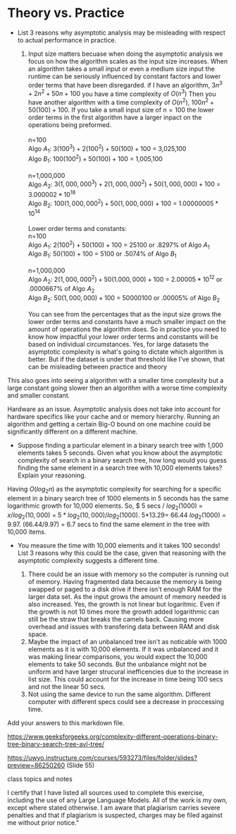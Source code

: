 # Theory vs. Practice

- List 3 reasons why asymptotic analysis may be misleading with respect to
  actual performance in practice.

  

  1. Input size matters becuase when doing the asymptotic analysis we focus on how the algorithm scales as the input size increases. When an algorithm takes a small input or even a medium size input the runtime can be seriously influenced by constant factors and lower order terms that have been disregarded. if I have an algorithm, $3n^3 + 2n^2 + 50n + 100$ you have a time complexity of $O(n^3)$ Then you have another algorithm with a time complexity of $O(n^2)$, $100n^2 + 50(100)+100$. If you take a small input size of $n=100$ the lower order terms in the first algorithm have a larger inpact on the operations being preformed. <br><br>
  n=100<br> Algo $A_1$: $3(100^3)+2(100^2)+50(100)+100$ = 3,025,100 <br>
  Algo $B_1$: $100(100^2)+50(100)+100$ = 1,005,100 <br><br>
  n=1,000,000<br>
  Algo $A_2$: $3(1,000,000^3)+2(1,000,000^2)+50(1,000,000)+100$ = $3.000002*10^{18}$<br>
  Algo $B_2$: $100(1,000,000^2)+50(1,000,000)+ 100$ = $1.00000005 * 10^{14}$<br><br>
  Lower order terms and constants:<br>
  n=100 <br>
  Algo $A_1$: $2(100^2)+50(100)+100$ = 25100 or .8297% of Algo $A_1$<br>
  Algo $B_1$: $50(100)+100$ = 5100 or .5074% of Algo $B_1$ <br><br>
  n=1,000,000<br>
  Algo $A_2$: $2(1,000,000^2)+50(1.000,000)+100$ = $2.00005 * 10^{12}$ or .0000667% of Algo $A_2$ <br>
  Algo $B_2$: $50(1,000,000)+100$ = $50000100$ or .00005% of Algo $B_2$<br><br>
  You can see from the percentages that as the input size grows the lower order terms and constants have a much smaller impact on the amount of operations the algorithm does. So in practice you need to know how impactful your lower order terms and constants will be based on individual circumstances. Yes, for large datasets the asymptotic complexity is what's going to dictate which algorithm is better. But if the dataset is under that threshold like I've shown, that can be misleading between practice and theory

This also goes into seeing a algorithm with a smaller time complexity but a large constant going slower then an algorithm with a worse time complexity and smaller constant. 

 Hardware as an issue. Asymptotic analysis does not take into account for hardware specifics like your cache and or memory hierarchy. Running an algorithm and getting a certain Big-O bound on one machine could be significantly different on a different machine.
    

- Suppose finding a particular element in a binary search tree with 1,000
  elements takes 5 seconds. Given what you know about the asymptotic complexity
  of search in a binary search tree, how long would you guess finding the same
  element in a search tree with 10,000 elements takes? Explain your reasoning.

Having $O(log_2n)$ as the asymptotic complexity for searching for a specific element in a binary search tree of 1000 elements in 5 seconds has the same logarithmic growth for 10,000 elements. So, $ 5 secs / $log_2(1000)$ = $x / log_2(10,000)$ = $5 * log_2(10,000) / log_2(1000)$. 5*13.29= 66.44  $log_2(1000)$ = 9.97. (66.44/9.97) = 6.7 secs to find the same element in the tree with 10,000 items.


- You measure the time with 10,000 elements and it takes 100 seconds! List 3
  reasons why this could be the case, given that reasoning with the asymptotic
  complexity suggests a different time.
  
  1. There could be an issue with memory so the computer is running out of memory. Having fragmented data because the memory is being swapped or paged to a disk drive if there isn't enough RAM for the larger data set. As the input grows the amount of memory needed is also increased. Yes, the growth is not linear but logaritmic. Even if the growth is not 10 times more the growth added logarithmic can still be the straw that breaks the camels back. Causing more overhead and issues with transfering data between RAM and disk space.
  2. Maybe the impact of an unbalanced tree isn't as noticable with 1000 elements as it is with 10,000 elements. If it was unbalanced and it was making linear comparisons, you would expect the 10,000 elements to take 50 seconds. But the unbalance might not be uniform and have larger strucural inefficencies due to the increase in list size. This could account for the increase in time being 100 secs and not the linear 50 secs.
  3. Not using the same device to run the same algorithm. Different computer with different specs could see a decrease in proccessing time.

 

Add your answers to this markdown file.

https://www.geeksforgeeks.org/complexity-different-operations-binary-tree-binary-search-tree-avl-tree/

https://uwyo.instructure.com/courses/593273/files/folder/slides?preview=86250260 (Slide 55)

class topics and notes

I certify that I have listed all sources used to complete this exercise, including the use of any Large Language Models. All of the work is my own, except where stated otherwise. I am aware that plagiarism carries severe penalties and that if plagiarism is suspected, charges may be filed against me without prior notice."
